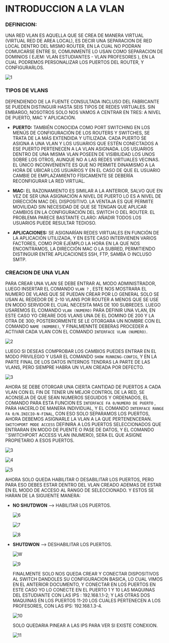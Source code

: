 # INTRODUCCION A LA VLAN

### DEFINICION:

   UNA RED VLAN ES AQUELLA QUE SE CREA DE MANERA VIRTUAL (VIRTUAL RED DE AREA LOCAL), ES DECIR UNA SEPARACION DE RED LOCAL DENTRO DEL MISMO ROUTER, EN LA CUAL NO PODRAN COMUICARSE ENTRE SI, COMUNMENTE LO USAN COMO SEPARACION DE DOMINIOS ( EJEM: VLAN ESTUDIANTES - VLAN PROFESORES ), EN LA CUAL PODREMOS PERSONALIZAR LOS PUERTOS DEL ROUTER, Y CONFIGURARLOS.


![1](https://upload.wikimedia.org/wikipedia/commons/e/e8/VLAN.svg)


### TIPOS DE VLANS

   DEPENDIENDO DE LA FUENTE CONSULTADA INCLUSO DEL FABRICANTE SE PUEDEN DISTINGUIR HASTA SEIS TIPOS DE REDES VIRTUALES. SIN EMBARGO, NOSOTROS SOLO NOS VAMOS A CENTRAR EN TRES: A NIVEL DE PUERTO, MAC Y APLICACIÓN.

  - __PUERTO:__ TAMBIÉN CONOCIDA COMO PORT SWITCHING EN LOS MENÚS DE CONFIGURACIÓN DE LOS ROUTERS Y SWITCHES, SE TRATA DE LA MÁS EXTENDIDA Y UTILIZADA. CADA PUERTO SE ASIGNA A UNA VLAN Y LOS USUARIOS QUE ESTÉN CONECTADOS A ESE PUERTO PERTENECEN A LA VLAN ASIGNADA. LOS USUARIOS DENTRO DE UNA MISMA VLAN POSEEN DE VISIBILIDAD LOS UNOS SOBRE LOS OTROS, AUNQUE NO A LAS REDES VIRTUALES VECINAS. EL ÚNICO INCONVENIENTE ES QUE NO PERMITE DINAMISMO A LA HORA DE UBICAR LOS USUARIOS Y EN EL CASO DE QUE EL USUARIO CAMBIE DE EMPLAZAMIENTO FÍSICAMENTE SE DEBERÍA RECONFIGURAR LA RED VIRTUAL.
  
  - __MAC:__ EL RAZONAMIENTO ES SIMILAR A LA ANTERIOR, SALVO QUE EN VEZ DE SER UNA ASIGNACIÓN A NIVEL DE PUERTO LO ES A NIVEL DE DIRECCIÓN MAC DEL DISPOSITIVO. LA VENTAJA ES QUE PERMITE MOVILIDAD SIN NECESIDAD DE QUE SE TENGAN QUE APLICAR CAMBIOS EN LA CONFIGURACIÓN DEL SWITCH O DEL ROUTER. EL PROBLEMA PARECE BASTANTE CLARO: AÑADIR TODOS LOS USUARIOS PUEDE RESULTAR TEDIOSO.
  
  - __APLICACIONES:__ SE ASIGNARÍAN REDES VIRTUALES EN FUNCIÓN DE LA APLICACIÓN UTILIZADA, Y EN ESTE CASO INTERVIENEN VARIOS FACTORES, COMO POR EJEMPLO LA HORA EN LA QUE NOS ENCONTRAMOS, LA DIRECCIÓN MAC O LA SUBRED, PERMITIENDO DISTINGUIR ENTRE APLICACIONES SSH, FTP, SAMBA O INCLUSO SMTP.

### CREACION DE UNA VLAN

  PARA CREAR UNA VLAN SE DEBE ENTRAR AL MODO ADMINISTRADOR, LUEGO INSERTAR EL COMANDO ``VLAN ?`` , ESTE NOS MOSTRARA EL NUMERO DE VLANS QUE SE PUEDAN CREAR POR LO GENERAL SOLO SE USAN AL REDEDOR DE 2-10 VLANS POR ROUTER A MENOS QUE SE USE EN MODO SERVIDOR EL CUAL NECESITA MAS DE 100 SUBREDES.
  LUEGO USAREMOS EL COMANDO ``VLAN (NUMERO)`` PARA DEFINIR UNA VLAN,  EN ESTE CASO YO CREARE DOS VLANS UNA DE EL DOMINO DE 200 Y LA OTRA DE 300; POSTERIORMENTE SE LE OTORGARA UN NOMBRE CON EL COMANDO ``NAME (NOMBRE)``, Y FINALMENNTE DEBERAS PROCEDER A ACTIVAR CADA VLAN CON EL COMANDO ``INTERFACE VLAN (NUMERO)``.
  
  ![2](https://github.com/angelhr28/REDES-BASICAS/blob/master/IMAGENES/CISCO%202/1.png)
  
  LUEGO SI DESEAS COMPROBAR LOS CAMBIOS PUEDES ENTRAR EN EL MODO PRIVILEGIO Y USAR EL COMANDO ``SHOW RUNNING-CONFIG``, Y EN LA PARTE FINAL DE LOS DATOS INTERNOS TENDRAS LA PARTE DE LAS VLANS, PERO SIEMPRE HABRA UN VLAN CREADA POR DEFECTO.
  
  ![3](https://github.com/angelhr28/REDES-BASICAS/blob/master/IMAGENES/CISCO%202/2.png)
  
  AHORA SE DEBE OTORGAR UNA CIERTA CANTIDAD DE PUERTOS A CADA VLAN CON EL FIN DE TENER UN MEJOR CONTROL DE LA RED, SE ACONSEJA DE QUE SEAN NUMEROS SEGUIDOS Y ORDENADOS, EL COMANDO PARA ESTA FUNCION ES ``INTERFACE FA 0/NUMERO DE PUERTO`` , PARA HACERLO DE MANERA INDIVIDUAL, Y EL COMANDO ``INTERFACE RANGE FA 0/N.INICIO-N-FINAL``, CON ESO SOLO SEPARAMOS LOS PUERTOS, AHORA DEBEMOS ASIGNARLE LA VLAN A LA QUE PERTENENCERAN.
  ``SWITCHPORT MODE ACCESS`` DEFINIRA A LOS PUERTOS SELECCIONADOS QUE ENTRARAN EN MODO DE PUENTE O PASE DE DATOS, Y EL COMANDO ``SWITCHPORT ACCESS VLAN (NUMERO), SERA EL QUE ASIGNE PROPIETARIO A ESOS PUERTOS.
  
  ![3](https://github.com/angelhr28/REDES-BASICAS/blob/master/IMAGENES/CISCO%202/3.png)
  
  ![4](https://github.com/angelhr28/REDES-BASICAS/blob/master/IMAGENES/CISCO%202/4.png)
  
  ![5](https://github.com/angelhr28/REDES-BASICAS/blob/master/IMAGENES/CISCO%202/5.png)
  
  
  
  AHORA SOLO QUEDA HABILITAR O DESABILITAR LOS PUERTOS, PERO PARA ESO DEBES ESTAR DENTRO DEL VLAN CREADO ADEMAS DE ESTAR EN EL MODO DE ACCESO AL RANGO DE SELECCIONADO.
  Y ESTOS SE HARAN DE LA SIGUIENTE MANERA:
  
  
  - __NO SHUTDWON__ --> HABILITAR LOS PUERTOS.
    
    ![6](https://github.com/angelhr28/REDES-BASICAS/blob/master/IMAGENES/CISCO%202/6.png)
    
    ![7](https://github.com/angelhr28/REDES-BASICAS/blob/master/IMAGENES/CISCO%202/7.png)
    
    ![8](https://github.com/angelhr28/REDES-BASICAS/blob/master/IMAGENES/CISCO%202/8.png)
  
  
  - __SHUTDWON__ --> DESHABILITAR LOS PUERTOS.
    
    ![W](https://github.com/angelhr28/REDES-BASICAS/blob/master/IMAGENES/CISCO%202/DELETE%20RESTANTES.png)
    
    ![9](https://github.com/angelhr28/REDES-BASICAS/blob/master/IMAGENES/CISCO%202/9.png)
    
    FINALMENTE SOLO NOS QUEDA CREAR Y CONECTAR DISPOSITIVOS AL SWITCH DANDOLES SU CONFIGURACION BASICA, LO CUAL VIMOS EN EL ANTERIOR DOCUMENTO, Y CONECTAR EN LOS PUERTOS EN ESTE CASO YO LO CONECTE EN EL PUERTO 1 Y 10 LAS MAQUINAS DEL ESTUDIANTE CON LAS IPS : 192.168.1.1-2; Y LAS OTRAS DOS MAQUINAS EN LOS PUERTOS 11-20 LOS CUALES PERTENECEN A LOS PROFESORES, CON LAS IPS: 192.168.1.3-4.
    
    ![10](https://github.com/angelhr28/REDES-BASICAS/blob/master/IMAGENES/CISCO%202/10.png)
    
    SOLO QUEDARIA PINEAR A LAS IPS PARA VER SI EXISTE CONEXION.
    
    ![11](https://github.com/angelhr28/REDES-BASICAS/blob/master/IMAGENES/CISCO%202/11.png)
    
    
